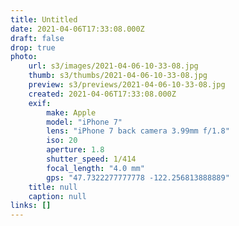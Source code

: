 ```yaml
---
title: Untitled
date: 2021-04-06T17:33:08.000Z
draft: false
drop: true
photo:
    url: s3/images/2021-04-06-10-33-08.jpg
    thumb: s3/thumbs/2021-04-06-10-33-08.jpg
    preview: s3/previews/2021-04-06-10-33-08.jpg
    created: 2021-04-06T17:33:08.000Z
    exif:
        make: Apple
        model: "iPhone 7"
        lens: "iPhone 7 back camera 3.99mm f/1.8"
        iso: 20
        aperture: 1.8
        shutter_speed: 1/414
        focal_length: "4.0 mm"
        gps: "47.7322277777778 -122.256813888889"
    title: null
    caption: null
links: []
---
```

